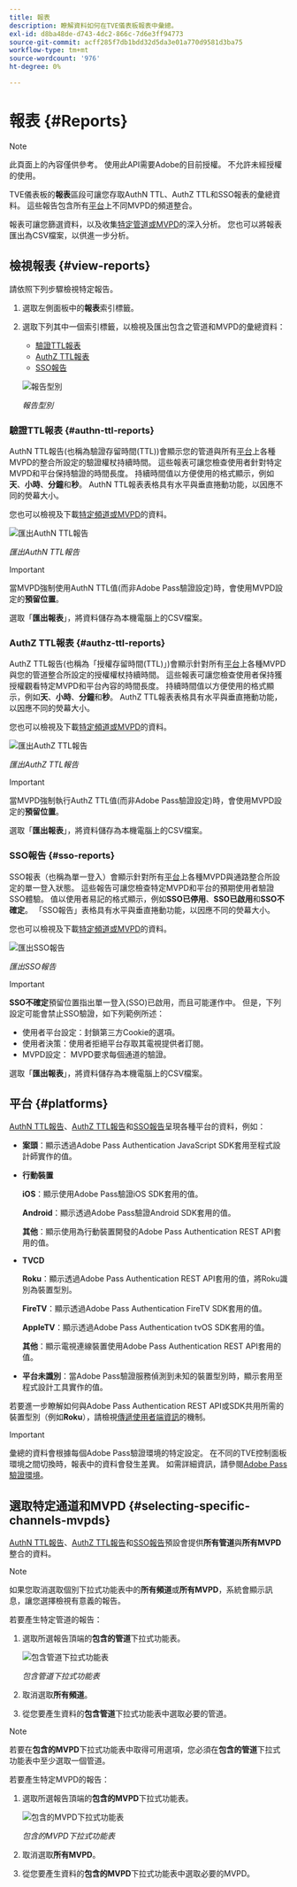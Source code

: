 ```yaml
---
title: 報表
description: 瞭解資料如何在TVE儀表板報表中彙總。
exl-id: d8ba48de-d743-4dc2-866c-7d6e3ff94773
source-git-commit: acff285f7db1bdd32d5da3e01a770d9581d3ba75
workflow-type: tm+mt
source-wordcount: '976'
ht-degree: 0%

---
```


# 報表 {#Reports}

>[!NOTE]
>
>此頁面上的內容僅供參考。 使用此API需要Adobe的目前授權。 不允許未經授權的使用。

TVE儀表板的&#x200B;**報表**&#x200B;區段可讓您存取AuthN TTL、AuthZ TTL和SSO報表的彙總資料。 這些報告包含所有[平台](#platforms)上不同MVPD的頻道整合。

報表可讓您篩選資料，以及收集[特定管道或MVPD](#selecting-specific-channels-mvpds)的深入分析。 您也可以將報表匯出為CSV檔案，以供進一步分析。

## 檢視報表 {#view-reports}

請依照下列步驟檢視特定報告。

1. 選取左側面板中的&#x200B;**報表**&#x200B;索引標籤。
1. 選取下列其中一個索引標籤，以檢視及匯出包含之管道和MVPD的彙總資料：
   * [驗證TTL報表](#authn-ttl-reports)
   * [AuthZ TTL報表](#authz-ttl-reports)
   * [SSO報告](#sso-reports)

   ![報告型別](../../assets/tve-dashboard/new-tve-dashboard/reports/reports-tabs-view.png)

   *報告型別*

### 驗證TTL報表 {#authn-ttl-reports}

AuthN TTL報告(也稱為驗證存留時間(TTL))會顯示您的管道與所有[平台](#platforms)上各種MVPD的整合所設定的驗證權杖持續時間。 這些報表可讓您檢查使用者針對特定MVPD和平台保持驗證的時間長度。 持續時間值以方便使用的格式顯示，例如&#x200B;**天**、**小時**、**分鐘**&#x200B;和&#x200B;**秒**。 AuthN TTL報表表格具有水平與垂直捲動功能，以因應不同的熒幕大小。

您也可以檢視及下載[特定頻道或MVPD](#selecting-specific-channels-mvpds)的資料。

![匯出AuthN TTL報告](../../assets/tve-dashboard/new-tve-dashboard/reports/reports-authn-ttl-export-button.png)

*匯出AuthN TTL報告*

>[!IMPORTANT]
>
> 當MVPD強制使用AuthN TTL值(而非Adobe Pass驗證設定)時，會使用MVPD設定的&#x200B;**預留位置**。

選取「**匯出報表**」，將資料儲存為本機電腦上的CSV檔案。

### AuthZ TTL報表 {#authz-ttl-reports}

AuthZ TTL報告(也稱為「授權存留時間(TTL)」)會顯示針對所有[平台](#platforms)上各種MVPD與您的管道整合所設定的授權權杖持續時間。 這些報表可讓您檢查使用者保持獲授權觀看特定MVPD和平台內容的時間長度。 持續時間值以方便使用的格式顯示，例如&#x200B;**天**、**小時**、**分鐘**&#x200B;和&#x200B;**秒**。 AuthZ TTL報表表格具有水平與垂直捲動功能，以因應不同的熒幕大小。

您也可以檢視及下載[特定頻道或MVPD](#selecting-specific-channels-mvpds)的資料。

![匯出AuthZ TTL報告](../../assets/tve-dashboard/new-tve-dashboard/reports/reports-authz-ttl-export-button.png)

*匯出AuthZ TTL報告*

>[!IMPORTANT]
>
> 當MVPD強制執行AuthZ TTL值(而非Adobe Pass驗證設定)時，會使用MVPD設定的&#x200B;**預留位置**。

選取「**匯出報表**」，將資料儲存為本機電腦上的CSV檔案。

### SSO報告 {#sso-reports}

SSO報表（也稱為單一登入）會顯示針對所有[平台](#platforms)上各種MVPD與通路整合所設定的單一登入狀態。 這些報告可讓您檢查特定MVPD和平台的預期使用者驗證SSO體驗。 值以使用者易記的格式顯示，例如&#x200B;**SSO已停用**、**SSO已啟用**&#x200B;和&#x200B;**SSO不確定**。 「SSO報告」表格具有水平與垂直捲動功能，以因應不同的熒幕大小。

您也可以檢視及下載[特定頻道或MVPD](#selecting-specific-channels-mvpds)的資料。

![匯出SSO報告](../../assets/tve-dashboard/new-tve-dashboard/reports/reports-sso-export-button.png)

*匯出SSO報告*

>[!IMPORTANT]
>
> **SSO不確定**&#x200B;預留位置指出單一登入(SSO)已啟用，而且可能運作中。 但是，下列設定可能會禁止SSO驗證，如下列範例所述：
>
> * 使用者平台設定：封鎖第三方Cookie的選項。
> * 使用者決策：使用者拒絕平台存取其電視提供者訂閱。
> * MVPD設定： MVPD要求每個通道的驗證。

選取「**匯出報表**」，將資料儲存為本機電腦上的CSV檔案。

## 平台 {#platforms}

[AuthN TTL報告](#authn-ttl-reports)、[AuthZ TTL報告](#authz-ttl-reports)和[SSO報告](#sso-reports)呈現各種平台的資料，例如：

* **案頭**：顯示透過Adobe Pass Authentication JavaScript SDK套用至程式設計師實作的值。

* **行動裝置**

  **iOS**：顯示使用Adobe Pass驗證iOS SDK套用的值。

  **Android**：顯示透過Adobe Pass驗證Android SDK套用的值。

  **其他**：顯示使用為行動裝置開發的Adobe Pass Authentication REST API套用的值。

* **TVCD**

  **Roku**：顯示透過Adobe Pass Authentication REST API套用的值，將Roku識別為裝置型別。

  **FireTV**：顯示透過Adobe Pass Authentication FireTV SDK套用的值。

  **AppleTV**：顯示透過Adobe Pass Authentication tvOS SDK套用的值。

  **其他**：顯示電視連線裝置使用Adobe Pass Authentication REST API套用的值。

* **平台未識別**：當Adobe Pass驗證服務偵測到未知的裝置型別時，顯示套用至程式設計工具實作的值。

若要進一步瞭解如何與Adobe Pass Authentication REST API或SDK共用所需的裝置型別（例如&#x200B;**Roku**），請檢視[傳遞使用者端資訊](/help/authentication/passing-client-information-device-connection-and-application.md)的機制。

>[!IMPORTANT]
>
> 彙總的資料會根據每個Adobe Pass驗證環境的特定設定。 在不同的TVE控制面板環境之間切換時，報表中的資料會發生差異。 如需詳細資訊，請參閱[Adobe Pass驗證環境](/help/authentication/tve-dashboard/new-tve-dashboard/tve-dashboard-environments.md)。

## 選取特定通道和MVPD {#selecting-specific-channels-mvpds}

[AuthN TTL報告](#authn-ttl-reports)、[AuthZ TTL報告](#authz-ttl-reports)和[SSO報告](#sso-reports)預設會提供&#x200B;**所有管道**&#x200B;與&#x200B;**所有MVPD**&#x200B;整合的資料。

>[!NOTE]
>
> 如果您取消選取個別下拉式功能表中的&#x200B;**所有頻道**&#x200B;或&#x200B;**所有MVPD**，系統會顯示訊息，讓您選擇檢視有意義的報告。

若要產生特定管道的報告：

1. 選取所選報告頂端的&#x200B;**包含的管道**&#x200B;下拉式功能表。

   ![包含管道下拉式功能表](../../assets/tve-dashboard/new-tve-dashboard/reports/reports-included-channels-menu.png)

   *包含管道下拉式功能表*

1. 取消選取&#x200B;**所有頻道**。

1. 從您要產生資料的&#x200B;**包含管道**&#x200B;下拉式功能表中選取必要的管道。

>[!NOTE]
>
> 若要在&#x200B;**包含的MVPD**&#x200B;下拉式功能表中取得可用選項，您必須在&#x200B;**包含的管道**&#x200B;下拉式功能表中至少選取一個管道。

若要產生特定MVPD的報告：

1. 選取所選報告頂端的&#x200B;**包含的MVPD**&#x200B;下拉式功能表。

   ![包含的MVPD下拉式功能表](../../assets/tve-dashboard/new-tve-dashboard/reports/reports-included-mvpds-menu.png)

   *包含的MVPD下拉式功能表*

1. 取消選取&#x200B;**所有MVPD**。

1. 從您要產生資料的&#x200B;**包含的MVPD**&#x200B;下拉式功能表中選取必要的MVPD。
